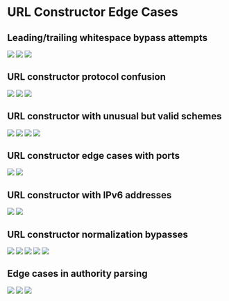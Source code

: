 # URL Constructor Edge Cases

## Leading/trailing whitespace bypass attempts  
![](   javascript:alert('leading-spaces'))
![](javascript:alert('trailing-spaces')   )
![]( 	javascript:alert('mixed-whitespace')	 )

## URL constructor protocol confusion
![](JAVASCRIPT:alert('upper-protocol'))
![](JavaScript:alert('camel-protocol'))
![](JaVaScRiPt:alert('random-case'))

## URL constructor with unusual but valid schemes
![](vbscript:MsgBox('vbs'))
![](jscript:alert('jscript'))
![](ecmascript:alert('ecma'))
![](livescript:alert('live'))

## URL constructor edge cases with ports  
![](javascript://fake-host:8080/alert('port-confuse'))
![](http://evil.com:javascript:alert@good.com)

## URL constructor with IPv6 addresses
![](javascript://[::1]:8080/alert('ipv6'))
![](http://[2001:db8::1]:javascript:alert/path)

## URL constructor normalization bypasses
![](javascript:///alert('triple-slash'))
![](javascript:////alert('quad-slash'))
![](javascript:\alert('backslash'))
![](javascript://./alert('dot-slash'))
![](javascript://../alert('dotdot-slash'))

## Edge cases in authority parsing
![](javascript://user@host:alert('user-confuse'))
![](javascript://@:alert('empty-user'))
![](javascript://:@alert('empty-pass'))